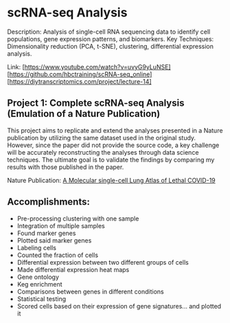 # scRNA-seq Analysis

Description: Analysis of single-cell RNA sequencing data to identify cell populations, gene expression patterns, and biomarkers.
Key Techniques: Dimensionality reduction (PCA, t-SNE), clustering, differential expression analysis.

Link: [https://www.youtube.com/watch?v=uvyG9yLuNSE]
[https://github.com/hbctraining/scRNA-seq_online]
[https://diytranscriptomics.com/project/lecture-14]


## Project 1: Complete scRNA-seq Analysis (Emulation of a Nature Publication)
This project aims to replicate and extend the analyses presented in a Nature publication by utilizing the same dataset used in the original study. However, since the paper did not provide the source code, a key challenge will be accurately reconstructing the analyses through data science techniques. The ultimate goal is to validate the findings by comparing my results with those published in the paper.

Nature Publication: [A Molecular single-cell Lung Atlas of Lethal COVID-19](https://github.com/user-attachments/files/16632823/s41586-021-03569-1.pdf)

## Accomplishments:
- Pre-processing clustering with one sample
- Integration of multiple samples
- Found marker genes
- Plotted said marker genes
- Labeling cells
- Counted the fraction of cells
- Differential expression between two different groups of cells
- Made differential expression heat maps
- Gene ontology
- Keg enrichment
- Comparisons between genes in different conditions
- Statistical testing
- Scored cells based on their expression of gene signatures... and plotted it
